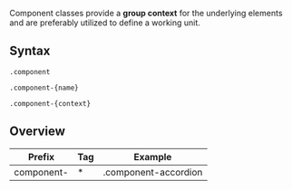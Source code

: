 Component classes provide a **group context** for the underlying elements and are preferably utilized to define a working unit.


Syntax
------

```
.component
```

```
.component-{name}
```

```
.component-{context}
```


Overview
--------

<table>
	<thead>
		<tr>
			<th>Prefix</th>
			<th>Tag</th>
			<th>Example</th>
		</tr>
	</thead>
	<tbody>
		<tr>
			<td>component-</td>
			<td>*</td>
			<td>.component-accordion</td>
		</tr>
	</tbody>
</table>

